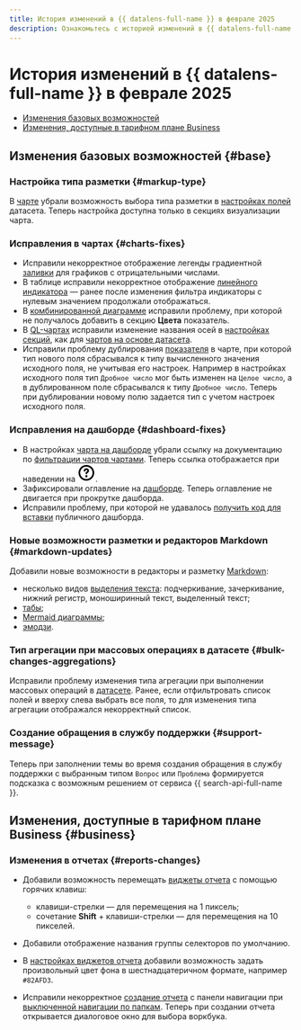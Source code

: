 ```yaml
---
title: История изменений в {{ datalens-full-name }} в феврале 2025
description: Ознакомьтесь с историей изменений в {{ datalens-full-name }} за февраль 2025.
---
```


# История изменений в {{ datalens-full-name }} в феврале 2025


* [Изменения базовых возможностей](#base)
* [Изменения, доступные в тарифном плане Business](#business)

## Изменения базовых возможностей {#base}



### Настройка типа разметки {#markup-type}

В [чарте](../concepts/chart/dataset-based-charts.md) убрали возможность выбора типа разметки в [настройках полей](../concepts/chart/settings.md#measure-settings) датасета. Теперь настройка доступна только в секциях визуализации чарта.

### Исправления в чартах {#charts-fixes}

* Исправили некорректное отображение легенды градиентной [заливки](../concepts/chart/settings.md#color-settings) для графиков с отрицательными числами.
* В таблице исправили некорректное отображение [линейного индикатора](../visualization-ref/table-chart.md#add-linear-indicator) — ранее после изменения фильтра индикаторы с нулевым значением продолжали отображаться.
* В [комбинированной диаграмме](../visualization-ref/combined-chart.md) исправили проблему, при которой не получалось добавить в секцию **Цвета** показатель.
* В [QL-чартах](../concepts/chart/ql-charts.md) исправили изменение названия осей в [настройках секций](../concepts/chart/settings.md#section-settings), как для [чартов на основе датасета](../concepts/chart/index.md).
* Исправили проблему дублирования [показателя](../concepts/chart/settings.md#indicator-settings) в чарте, при которой тип нового поля сбрасывался к типу вычисленного значения исходного поля, не учитывая его настроек. Например в настройках исходного поля тип `Дробное число` мог быть изменен на `Целое число`, а в дублированном поле сбрасывался к типу `Дробное число`. Теперь при дублировании новому полю задается тип с учетом настроек исходного поля.

### Исправления на дашборде {#dashboard-fixes}

* В настройках [чарта на дашборде](../operations/dashboard/add-chart.md) убрали ссылку на документацию по [фильтрации чартов чартами](../dashboard/chart-chart-filtration.md#using). Теперь ссылка отображается при наведении на ![image](../../_assets/console-icons/circle-question.svg).
* Зафиксировали оглавление на [дашборде](../concepts/dashboard.md). Теперь оглавление не двигается при прокрутке дашборда.
* Исправили проблему, при которой не удавалось [получить код для вставки](../security/embedded-objects.md#get-code) публичного дашборда.

### Новые возможности разметки и редакторов Markdown {#markdown-updates}

Добавили новые возможности в редакторы и разметку [Markdown](../dashboard/markdown.md):

* несколько видов [выделения текста](../dashboard/markdown.md#emphasizing): подчеркивание, зачеркивание, нижний регистр, моноширинный текст, выделенный текст;
* [табы](../dashboard/markdown.md#tabs);
* [Mermaid диаграммы](../dashboard/markdown.md#mermaid);
* [эмодзи](../dashboard/markdown.md#emoji).

### Тип агрегации при массовых операциях в датасете {#bulk-changes-aggregations}

Исправили проблему изменения типа агрегации при выполнении массовых операций в [датасете](../dataset/index.md). Ранее, если отфильтровать список полей и вверху слева выбрать все поля, то для изменения типа агрегации отображался некорректный список.



### Создание обращения в службу поддержки {#support-message}

Теперь при заполнении темы во время создания обращения в службу поддержки с выбранным типом `Вопрос` или `Проблема` формируется подсказка с возможным решением от сервиса {{ search-api-full-name }}.

## Изменения, доступные в тарифном плане Business {#business}

### Изменения в отчетах {#reports-changes}

* Добавили возможность перемещать [виджеты отчета](../reports/report-operations.md#add-widget) с помощью горячих клавиш:

  * клавиши-стрелки — для перемещения на 1 пиксель;
  * сочетание **Shift** + клавиши-стрелки — для перемещения на 10 пикселей.

* Добавили отображение названия группы селекторов по умолчанию.

* В [настройках виджетов отчета](../reports/report-operations.md#add-widget) добавили возможность задать произвольный цвет фона в шестнадцатеричном формате, например `#82AFD3`.

* Исправили некорректное [создание отчета](../reports/report-operations.md#create-report) с панели навигации при [выключенной навигации по папкам](../settings/disable-folder-navigation.md). Теперь при создании отчета открывается диалоговое окно для выбора воркбука.

